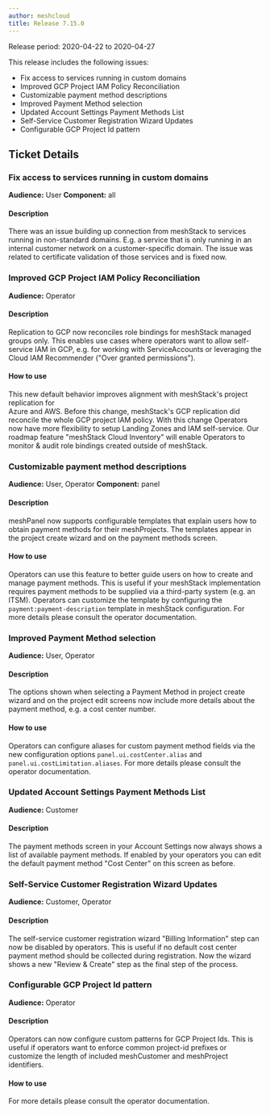 ```yaml
---
author: meshcloud
title: Release 7.15.0
---
```


Release period: 2020-04-22 to 2020-04-27

This release includes the following issues:
* Fix access to services running in custom domains
* Improved GCP Project IAM Policy Reconciliation
* Customizable payment method descriptions
* Improved Payment Method selection
* Updated Account Settings Payment Methods List
* Self-Service Customer Registration Wizard Updates
* Configurable GCP Project Id pattern
<!--truncate-->

## Ticket Details
### Fix access to services running in custom domains
**Audience:** User
**Component:** all


#### Description
There was an issue building up connection from meshStack to services running in non-standard domains. E.g. a service
that is only running in an internal customer network on a customer-specific domain. The issue was related to certificate
validation of those services and is fixed now.

### Improved GCP Project IAM Policy Reconciliation
**Audience:** Operator


#### Description
Replication to GCP now reconciles role bindings for meshStack managed groups only.
This enables use cases where operators want to allow self-service IAM in GCP,
e.g. for working with ServiceAccounts or leveraging the Cloud IAM Recommender
("Over granted permissions").

#### How to use
This new default behavior improves alignment with meshStack's project replication for  
Azure and AWS. Before this change, meshStack's GCP replication did reconcile the whole 
GCP project IAM policy. With this change Operators now have more flexibility to setup
Landing Zones and IAM self-service. Our roadmap feature "meshStack Cloud Inventory" will
enable Operators to monitor & audit role bindings created outside of meshStack.

### Customizable payment method descriptions
**Audience:** User, Operator
**Component:** panel


#### Description
meshPanel now supports configurable templates that explain users how to obtain payment methods
for their meshProjects. The templates appear in the project create wizard
and on the payment methods screen.

#### How to use
Operators can use this feature to better guide users on how to create and manage payment methods.
This is useful if your meshStack implementation requires payment methods to be supplied via a
third-party system (e.g. an ITSM). Operators can customize the template by configuring the 
`payment:payment-description` template in meshStack configuration.
For more details please consult the operator documentation.

### Improved Payment Method selection
**Audience:** User, Operator


#### Description
The options shown when selecting a Payment Method in project create wizard and on
the project edit screens now include more details about the payment method, e.g. a cost center number.

#### How to use
Operators can configure aliases for custom payment method fields via the new configuration options
`panel.ui.costCenter.alias` and `panel.ui.costLimitation.aliases`. For more details please consult
the operator documentation.

### Updated Account Settings Payment Methods List
**Audience:** Customer


#### Description
The payment methods screen in your Account Settings now always shows
a list of available payment methods. If enabled by your operators
you can edit the default payment method "Cost Center" on this screen as before.

### Self-Service Customer Registration Wizard Updates
**Audience:** Customer, Operator


#### Description
The self-service customer registration wizard "Billing Information" step 
can now be disabled by operators. This is useful if no default cost center payment method
should be collected during registration. Now the wizard shows a new 
"Review & Create" step as the final step of the process.

### Configurable GCP Project Id pattern
**Audience:** Operator


#### Description
Operators can now configure custom patterns for GCP Project Ids.
This is useful if operators want to enforce common project-id prefixes
or customize the length of included meshCustomer and meshProject identifiers.

#### How to use
For more details please consult the operator documentation.

